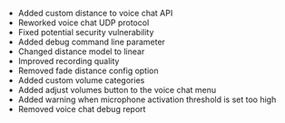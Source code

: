- Added custom distance to voice chat API
- Reworked voice chat UDP protocol
- Fixed potential security vulnerability
- Added debug command line parameter
- Changed distance model to linear
- Improved recording quality
- Removed fade distance config option
- Added custom volume categories
- Added adjust volumes button to the voice chat menu
- Added warning when microphone activation threshold is set too high
- Removed voice chat debug report